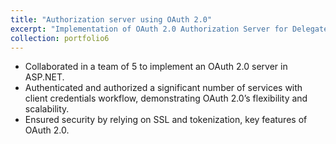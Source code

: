 ```yaml
---
title: "Authorization server using OAuth 2.0"
excerpt: "Implementation of OAuth 2.0 Authorization Server for Delegated Authorization of Resources.<br/><img src='/images/p_oauth.png' width=400 height=240>"
collection: portfolio6
---
```

* Collaborated in a team of 5 to implement an OAuth 2.0 server in ASP.NET. 
* Authenticated and authorized a significant number of services with client credentials workflow, demonstrating OAuth 2.0’s flexibility and scalability. 
* Ensured security by relying on SSL and tokenization, key features of OAuth 2.0. 